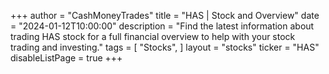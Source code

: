 +++
author = "CashMoneyTrades"
title = "HAS | Stock and Overview"
date = "2024-01-12T10:00:00"
description = "Find the latest information about trading HAS stock for a full financial overview to help with your stock trading and investing."
tags = [
   "Stocks",
]
layout = "stocks"
ticker = "HAS"
disableListPage = true
+++
